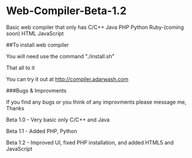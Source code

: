 Web-Compiler-Beta-1.2
===================

Basic web compiler that only has C/C++ Java PHP Python Ruby-(coming soon) HTML JavaScript 

##To install web compiler 

You will need use the command "./install.sh"

That all to it 

You can try it out at http://compiler.adarwash.com

###Bugs & Improvments

If you find any bugs or you think of any improvments please message me, Thanks 

Beta 1.0 - Very basic only C/C++ and Java

Beta 1.1 - Added PHP, Python

Beta 1.2 - Improved UI, fixed PHP installation, and added HTML5 and JavaScript

